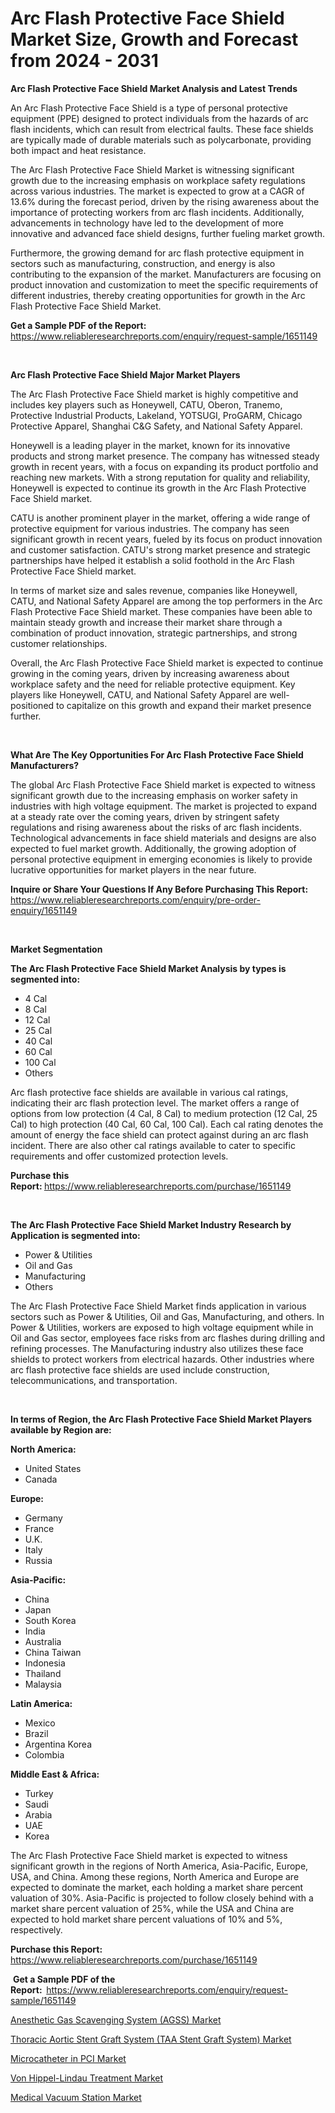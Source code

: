 <p><h1>Arc Flash Protective Face Shield Market Size, Growth and Forecast from 2024 - 2031</h1></p><p><strong>Arc Flash Protective Face Shield Market Analysis and Latest Trends</strong></p>
<p><p>An Arc Flash Protective Face Shield is a type of personal protective equipment (PPE) designed to protect individuals from the hazards of arc flash incidents, which can result from electrical faults. These face shields are typically made of durable materials such as polycarbonate, providing both impact and heat resistance.</p><p>The Arc Flash Protective Face Shield Market is witnessing significant growth due to the increasing emphasis on workplace safety regulations across various industries. The market is expected to grow at a CAGR of 13.6% during the forecast period, driven by the rising awareness about the importance of protecting workers from arc flash incidents. Additionally, advancements in technology have led to the development of more innovative and advanced face shield designs, further fueling market growth.</p><p>Furthermore, the growing demand for arc flash protective equipment in sectors such as manufacturing, construction, and energy is also contributing to the expansion of the market. Manufacturers are focusing on product innovation and customization to meet the specific requirements of different industries, thereby creating opportunities for growth in the Arc Flash Protective Face Shield Market.</p></p>
<p><strong>Get a Sample PDF of the Report:&nbsp;</strong> <a href="https://www.reliableresearchreports.com/enquiry/request-sample/1651149">https://www.reliableresearchreports.com/enquiry/request-sample/1651149</a></p>
<p>&nbsp;</p>
<p><strong>Arc Flash Protective Face Shield Major Market Players</strong></p>
<p><p>The Arc Flash Protective Face Shield market is highly competitive and includes key players such as Honeywell, CATU, Oberon, Tranemo, Protective Industrial Products, Lakeland, YOTSUGI, ProGARM, Chicago Protective Apparel, Shanghai C&G Safety, and National Safety Apparel.</p><p>Honeywell is a leading player in the market, known for its innovative products and strong market presence. The company has witnessed steady growth in recent years, with a focus on expanding its product portfolio and reaching new markets. With a strong reputation for quality and reliability, Honeywell is expected to continue its growth in the Arc Flash Protective Face Shield market.</p><p>CATU is another prominent player in the market, offering a wide range of protective equipment for various industries. The company has seen significant growth in recent years, fueled by its focus on product innovation and customer satisfaction. CATU's strong market presence and strategic partnerships have helped it establish a solid foothold in the Arc Flash Protective Face Shield market.</p><p>In terms of market size and sales revenue, companies like Honeywell, CATU, and National Safety Apparel are among the top performers in the Arc Flash Protective Face Shield market. These companies have been able to maintain steady growth and increase their market share through a combination of product innovation, strategic partnerships, and strong customer relationships.</p><p>Overall, the Arc Flash Protective Face Shield market is expected to continue growing in the coming years, driven by increasing awareness about workplace safety and the need for reliable protective equipment. Key players like Honeywell, CATU, and National Safety Apparel are well-positioned to capitalize on this growth and expand their market presence further.</p></p>
<p>&nbsp;</p>
<p><strong>What Are The Key Opportunities For Arc Flash Protective Face Shield Manufacturers?</strong></p>
<p><p>The global Arc Flash Protective Face Shield market is expected to witness significant growth due to the increasing emphasis on worker safety in industries with high voltage equipment. The market is projected to expand at a steady rate over the coming years, driven by stringent safety regulations and rising awareness about the risks of arc flash incidents. Technological advancements in face shield materials and designs are also expected to fuel market growth. Additionally, the growing adoption of personal protective equipment in emerging economies is likely to provide lucrative opportunities for market players in the near future.</p></p>
<p><strong>Inquire or Share Your Questions If Any Before Purchasing This Report:</strong> <a href="https://www.reliableresearchreports.com/enquiry/pre-order-enquiry/1651149">https://www.reliableresearchreports.com/enquiry/pre-order-enquiry/1651149</a></p>
<p>&nbsp;</p>
<p><strong>Market Segmentation</strong></p>
<p><strong>The Arc Flash Protective Face Shield Market Analysis by types is segmented into:</strong></p>
<p><ul><li>4 Cal</li><li>8 Cal</li><li>12 Cal</li><li>25 Cal</li><li>40 Cal</li><li>60 Cal</li><li>100 Cal</li><li>Others</li></ul></p>
<p><p>Arc flash protective face shields are available in various cal ratings, indicating their arc flash protection level. The market offers a range of options from low protection (4 Cal, 8 Cal) to medium protection (12 Cal, 25 Cal) to high protection (40 Cal, 60 Cal, 100 Cal). Each cal rating denotes the amount of energy the face shield can protect against during an arc flash incident. There are also other cal ratings available to cater to specific requirements and offer customized protection levels.</p></p>
<p><strong>Purchase this Report:&nbsp;</strong><a href="https://www.reliableresearchreports.com/purchase/1651149">https://www.reliableresearchreports.com/purchase/1651149</a></p>
<p>&nbsp;</p>
<p><strong>The Arc Flash Protective Face Shield Market Industry Research by Application is segmented into:</strong></p>
<p><ul><li>Power & Utilities</li><li>Oil and Gas</li><li>Manufacturing</li><li>Others</li></ul></p>
<p><p>The Arc Flash Protective Face Shield Market finds application in various sectors such as Power & Utilities, Oil and Gas, Manufacturing, and others. In Power & Utilities, workers are exposed to high voltage equipment while in Oil and Gas sector, employees face risks from arc flashes during drilling and refining processes. The Manufacturing industry also utilizes these face shields to protect workers from electrical hazards. Other industries where arc flash protective face shields are used include construction, telecommunications, and transportation.</p></p>
<p>&nbsp;</p>
<p><strong>In terms of Region, the Arc Flash Protective Face Shield Market Players available by Region are:</strong></p>
<p>
    <p> <strong> North America: </strong>
        <ul>
            <li>United States</li>
            <li>Canada</li>
        </ul>
        </p> 
    <p> <strong> Europe: </strong>
        <ul>
            <li>Germany</li>
            <li>France</li>
            <li>U.K.</li>
            <li>Italy</li>
            <li>Russia</li>
        </ul>
        </p> 
    <p> <strong> Asia-Pacific: </strong>
        <ul>
            <li>China</li>
            <li>Japan</li>
            <li>South Korea</li>
            <li>India</li>
            <li>Australia</li>
            <li>China Taiwan</li>
            <li>Indonesia</li>
            <li>Thailand</li>
            <li>Malaysia</li>
        </ul>
        </p> 
    <p> <strong> Latin America: </strong>
        <ul>
            <li>Mexico</li>
            <li>Brazil</li>
            <li>Argentina Korea</li>
            <li>Colombia</li>
        </ul>
        </p> 
    <p> <strong> Middle East & Africa: </strong>
        <ul>
            <li>Turkey</li>
            <li>Saudi</li>
            <li>Arabia</li>
            <li>UAE</li>
            <li>Korea</li>
        </ul>
    </p>
    </p>
<p><p>The Arc Flash Protective Face Shield market is expected to witness significant growth in the regions of North America, Asia-Pacific, Europe, USA, and China. Among these regions, North America and Europe are expected to dominate the market, each holding a market share percent valuation of 30%. Asia-Pacific is projected to follow closely behind with a market share percent valuation of 25%, while the USA and China are expected to hold market share percent valuations of 10% and 5%, respectively.</p></p>
<p><strong>Purchase this Report: </strong><a href="https://www.reliableresearchreports.com/purchase/1651149">https://www.reliableresearchreports.com/purchase/1651149</a></p>
<p>&nbsp;<strong>Get a Sample PDF of the Report:&nbsp;&nbsp;</strong><a href="https://www.reliableresearchreports.com/enquiry/request-sample/1651149">https://www.reliableresearchreports.com/enquiry/request-sample/1651149</a></p>
<p><strong></strong></p>
<p><p><a href="https://medium.com/@bobbyrobinson56/anesthetic-gas-scavenging-system-agss-nbsp-market-focuses-on-market-share-size-and-projected-3115a88dbd44">Anesthetic Gas Scavenging System (AGSS) Market</a></p><p><a href="https://medium.com/@christinascott1938/thoracic-aortic-stent-graft-system-taa-stent-graft-system-market-share-evolution-and-market-abb431c8e2e3">Thoracic Aortic Stent Graft System (TAA Stent Graft System) Market</a></p><p><a href="https://medium.com/p/e8708875a5b8/edit">Microcatheter in PCI Market</a></p><p><a href="https://medium.com/@joannebell6556/von-hippel-lindau-treatment-market-exploring-market-share-market-trends-and-future-growth-c587969f0807">Von Hippel-Lindau Treatment Market</a></p><p><a href="https://medium.com/@bobbyrobinson56/medical-vacuum-station-market-analysis-and-sze-forecasted-for-period-from-2024-to-2031-6d2106c03440">Medical Vacuum Station Market</a></p></p>